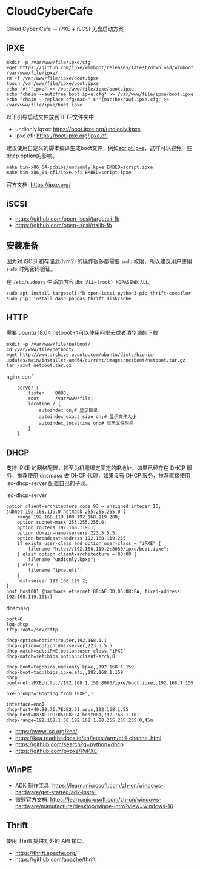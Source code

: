 # CloudCyberCafe

Cloud Cyber Cafe -- iPXE + iSCSI 无盘启动方案

## iPXE

```shell
mkdir -p /var/www/file/ipxe/cfg
wget https://github.com/ipxe/wimboot/releases/latest/download/wimboot /var/www/file/ipxe/
rm -f /var/www/file/ipxe/boot.ipxe
touch /var/www/file/ipxe/boot.ipxe
echo '#!'"ipxe" >> /var/www/file/ipxe/boot.ipxe
echo "chain --autofree boot.ipxe.cfg" >> /var/www/file/ipxe/boot.ipxe
echo "chain --replace cfg/mac-"'$'"{mac:hexraw}.ipxe.cfg" >> /var/www/file/ipxe/boot.ipxe
```

以下引导启动文件放到TFTP文件夹中
- undionly.kpxe: https://boot.ipxe.org/undionly.kpxe
- ipxe.efi: https://boot.ipxe.org/ipxe.efi

建议使用自定义的脚本编译生成boot文件，例如[script.ipxe](./ipxe/script.ipxe)，这样可以避免一些dhcp option的影响。

```
make bin-x86_64-pcbios/undionly.kpxe EMBED=script.ipxe
make bin-x86_64-efi/ipxe.efi EMBED=script.ipxe
```

官方文档: https://ipxe.org/

## iSCSI

- https://github.com/open-iscsi/targetcli-fb
- https://github.com/open-iscsi/rtslib-fb

## 安装准备

因为对 iSCSI 和存储池(lvm2) 的操作很多都需要 `sudo` 权限，所以建议用户使用 `sudo` 时免密码验证。

在 `/etc/sudoers` 中添加内容 `dbc	ALL=(root) NOPASSWD:ALL`。

```shell
sudo apt install targetcli-fb open-iscsi python3-pip thrift-compiler
sudo pip3 install dash pandas thrift diskcache
```

## HTTP

需要 ubuntu 18.04 netboot 也可以使用阿里云或者清华源的下载

```shell
mkdir -p /var/www/file/netboot/
cd /var/www/file/netboot/
wget http://www.archive.ubuntu.com/ubuntu/dists/bionic-updates/main/installer-amd64/current/images/netboot/netboot.tar.gz
tar -zxvf netboot.tar.gz
```

nginx.conf
```
    server {
        listen    8080;
        root      /var/www/file;
        location / {
            autoindex on;# 显示目录
            autoindex_exact_size on;# 显示文件大小
            autoindex_localtime on;# 显示文件时间
        }
    }
```

## DHCP

支持 iPXE 的网络配置，甚至为机器绑定固定的IP地址。如果已经存在 DHCP 服务，推荐使用 dnsmasq 做 DHCP 代理，如果没有 DHCP 服务，推荐直接使用 isc-dhcp-server 配置自己的子网。

isc-dhcp-server
```
option client-architecture code 93 = unsigned integer 16;
subnet 192.168.119.0 netmask 255.255.255.0 {
    range 192.168.119.100 192.168.119.200;
    option subnet-mask 255.255.255.0;
    option routers 192.168.119.1;
    option domain-name-servers 223.5.5.5;
    option broadcast-address 192.168.119.255;
    if exists user-class and option user-class = "iPXE" {
        filename "http://192.168.119.2:8080/ipxe/boot.ipxe";
    } elsif option client-architecture = 00:00 {
        filename "undionly.kpxe";
    } else {
        filename "ipxe.efi";
    }
    next-server 192.168.119.2;
}
host host001 {hardware ethernet 88:AE:DD:05:08:FA; fixed-address 192.168.119.101;}
```

dnsmasq
```
port=0
log-dhcp
tftp-root=/srv/tftp

dhcp-option=option:router,192.168.1.1
dhcp-option=option:dns-server,223.5.5.5
dhcp-match=set:iPXE,option:user-class,"iPXE"
dhcp-match=set:bios,option:client-arch,0

dhcp-boot=tag:bios,undionly.kpxe,,192.168.1.159
dhcp-boot=tag:!bios,ipxe.efi,,192.168.1.159
dhcp-boot=net:iPXE,http://192.168.1.159:8080/ipxe/boot.ipxe,,192.168.1.159

pxe-prompt="Booting from iPXE",1

interface=eno1
dhcp-host=40:B0:76:7E:E2:31,asus,192.168.1.55
dhcp-host=88:AE:DD:05:08:FA,host001,192.168.1.101
dhcp-range=192.168.1.50,192.168.1.80,255.255.255.0,45m
```

- https://www.isc.org/kea/
- https://kea.readthedocs.io/en/latest/arm/ctrl-channel.html
- https://github.com/search?q=python+dhcp
- https://github.com/pypxe/PyPXE

## WinPE

- ADK 制作工具: https://learn.microsoft.com/zh-cn/windows-hardware/get-started/adk-install
- 微软官方文档: https://learn.microsoft.com/zh-cn/windows-hardware/manufacture/desktop/winpe-intro?view=windows-10

## Thrift

使用 Thrift 提供对外的 API 接口。

- https://thrift.apache.org/
- https://github.com/apache/thrift
